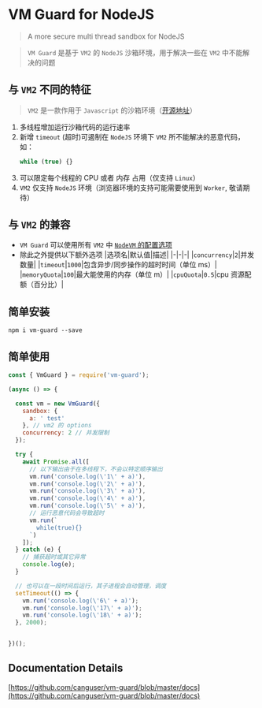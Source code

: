 # VM Guard for NodeJS

> A more secure multi thread sandbox for NodeJS

> `VM Guard` 是基于 `VM2` 的 `NodeJS` 沙箱环境，用于解决一些在 `VM2` 中不能解决的问题

## 与 `VM2` 不同的特征
> `VM2` 是一款作用于 `Javascript` 的沙箱环境（[开源地址](https://github.com/patriksimek/vm2)）

1. 多线程增加运行沙箱代码的运行速率
2. 新增 `timeout` (超时)可遏制在 `NodeJS` 环境下 `VM2` 所不能解决的恶意代码，如：
    ```javascript
    while (true) {}
    ```
3. 可以限定每个线程的 CPU 或者 内存 占用（仅支持 `Linux`）
3. `VM2` 仅支持 `NodeJS` 环境（浏览器环境的支持可能需要使用到 `Worker`, 敬请期待）

## 与 `VM2` 的兼容
- `VM Guard` 可以使用所有 `VM2` 中 [`NodeVM` 的配置选项](https://github.com/patriksimek/vm2#nodevm)
- 除此之外提供以下额外选项
    |选项名|默认值|描述|
    |-|-|-|
    |`concurrency`|`2`|并发数量|
    |`timeout`|`1000`|包含异步/同步操作的超时时间（单位 ms）|
    |`memoryQuota`|`100`|最大能使用的内存（单位 m）|
    |`cpuQuota`|`0.5`|cpu 资源配额（百分比）|

## 简单安装
```shall script
npm i vm-guard --save
```

## 简单使用
```javascript
const { VmGuard } = require('vm-guard');

(async () => {

  const vm = new VmGuard({
    sandbox: {
      a: ' test'
    }, // vm2 的 options
    concurrency: 2 // 并发限制
  });

  try {
    await Promise.all([
      // 以下输出由于在多线程下，不会以特定顺序输出
      vm.run('console.log(\'1\' + a)'),
      vm.run('console.log(\'2\' + a)'),
      vm.run('console.log(\'3\' + a)'),
      vm.run('console.log(\'4\' + a)'),
      vm.run('console.log(\'5\' + a)'),
      // 运行恶意代码会导致超时
      vm.run(`
        while(true){}
      `)
    ]);
  } catch (e) {
    // 捕获超时或其它异常
    console.log(e);
  }

  // 也可以在一段时间后运行，其子进程会自动管理，调度
  setTimeout(() => {
    vm.run('console.log(\'6\' + a)');
    vm.run('console.log(\'17\' + a)');
    vm.run('console.log(\'18\' + a)');
  }, 2000);


})();
```

## Documentation Details
[https://github.com/canguser/vm-guard/blob/master/docs](https://github.com/canguser/vm-guard/blob/master/docs)